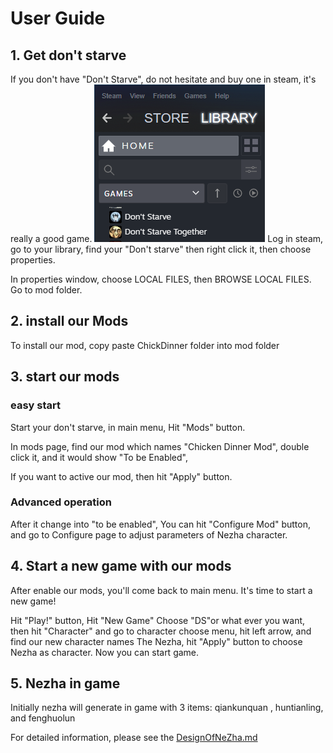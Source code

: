# User Guide 
## 1. Get don't starve
If you don't have "Don't Starve", do not hesitate and buy one in steam, it's really a good game.
![Steam picture](UserGuideImages/Steam.png)
Log in steam, go to your library, find your "Don't starve" then right click it, then choose properties.

In properties window, choose LOCAL FILES, then BROWSE LOCAL FILES. Go to mod folder.

## 2. install our Mods
To install our mod, copy paste ChickDinner folder into mod folder 

## 3. start our mods
### easy start
Start your don't starve, in main menu, Hit "Mods" button.

In mods page, find our mod which names "Chicken Dinner Mod", double click it, and it would show "To be Enabled",

If you want to active our mod, then hit "Apply" button.

### Advanced operation
After it change into "to be enabled", You can hit "Configure Mod" button, and go to Configure page to adjust parameters of Nezha character.


## 4. Start a new game with our mods
After enable our mods, you'll come back to main menu. It's time to start a new game!

Hit "Play!" button, Hit "New Game" Choose "DS"or what ever you want, then hit "Character" and go to character choose menu, hit left arrow, and find our new character names The Nezha, hit "Apply" button to choose Nezha as character. Now you can start game.

## 5. Nezha in game 
Initially nezha will generate in game with 3 items: qiankunquan , huntianling, and fenghuolun

For detailed information, please see the [DesignOfNeZha.md](ChickenDinner/docs/DesignOfNeZha.md)